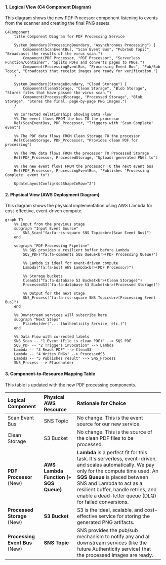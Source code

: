 #### **1. Logical View (C4 Component Diagram)**

This diagram shows the new PDF Processor component listening to events from the scanner and creating the final PNG assets.

```mermaid
C4Component
    title Component Diagram for PDF Processing Service

    System_Boundary(ProcessingBoundary, "Asynchronous Processing") {
        Component(ScanEventBus, "Scan Event Bus", "Pub/Sub Topic", "Broadcasts the results of the virus scan.")
        Component(PDF_Processor, "PDF Processor", "Serverless Function/Container", "Splits PDFs and converts pages to PNGs.")
        Component(ProcessingEventBus, "Processing Event Bus", "Pub/Sub Topic", "Broadcasts that receipt images are ready for verification.")
    }

    System_Boundary(StorageBoundary, "Cloud Storage") {
        Component(CleanStorage, "Clean Storage", "Blob Storage", "Stores files that have passed the virus scan.")
        Component(ProcessedStorage, "Processed Storage", "Blob Storage", "Stores the final, page-by-page PNG images.")
    }

    %% Corrected Relationships Showing Data Flow
    %% The event flows FROM the bus TO the processor
    Rel(ScanEventBus, PDF_Processor, "Triggers with 'Scan Complete' event")

    %% The PDF data flows FROM Clean Storage TO the processor
    Rel(CleanStorage, PDF_Processor, "Provides clean PDF for processing")

    %% The PNG data flows FROM the processor TO Processed Storage
    Rel(PDF_Processor, ProcessedStorage, "Uploads generated PNGs to")

    %% The new event flows FROM the processor TO the next event bus
    Rel(PDF_Processor, ProcessingEventBus, "Publishes 'Processing Complete' event to")

    UpdateLayoutConfig($c4ShapeInRow="2")
```

#### **2. Physical View (AWS Deployment Diagram)**

This diagram shows the physical implementation using AWS Lambda for cost-effective, event-driven compute.

```mermaid
graph TD
    %% Input from the previous stage
    subgraph "Input Event Source"
        SNS_Scan("fa:fa-rss-square SNS Topic<br>(Scan Event Bus)")
    end

    subgraph "PDF Processing Pipeline"
        %% SQS provides a resilient buffer before Lambda
        SQS_PDF("fa:fa-comments SQS Queue<br>(PDF Processing Queue)")
        
        %% Lambda is ideal for event-driven compute
        Lambda("fa:fa-bolt AWS Lambda<br>(PDF Processor)")

        %% Storage buckets
        CleanS3("fa:fa-database S3 Bucket<br>(Clean Storage)")
        ProcessedS3("fa:fa-database S3 Bucket<br>(Processed Storage)")
        
        %% Output for the next stage
        SNS_Process("fa:fa-rss-square SNS Topic<br>(Processing Event Bus)")
    end

    %% Downstream services will subscribe here
    subgraph "Next Steps"
        Placeholder("... (Authenticity Service, etc.)")
    end

    %% Data Flow with corrected labels
    SNS_Scan -- "1 Event (File is clean PDF)" --> SQS_PDF
    SQS_PDF -- "2 Triggers invocation" --> Lambda
    Lambda -- "3 Reads PDF" --> CleanS3
    Lambda -- "4 Writes PNGs" --> ProcessedS3
    Lambda -- "5 Publishes result" --> SNS_Process
    SNS_Process --> Placeholder
```

#### **3. Component-to-Resource Mapping Table**

This table is updated with the new PDF processing components.

| **Logical Component**       | **Physical AWS Resource**                                   | **Rationale for Choice**                                                                                                                                                             |
| :-------------------------- | :---------------------------------------------------------- | :----------------------------------------------------------------------------------------------------------------------------------------------------------------------------------- |
| Scan Event Bus              | SNS Topic                                                   | No change. This is the event source for our new service.                                                                                                                           |
| Clean Storage               | S3 Bucket                                                   | No change. This is the source of the clean PDF files to be processed.                                                                                                                |
| **PDF Processor** (New)     | **AWS Lambda Function (+ SQS Queue)**                       | **Lambda** is a perfect fit for this task. It's serverless, event-driven, and scales automatically. We pay only for the compute time used. An **SQS Queue** is placed between SNS and Lambda to act as a resilient buffer, handle retries, and enable a dead-letter queue (DLQ) for failed conversions. |
| **Processed Storage** (New) | **S3 Bucket**                                               | S3 is the ideal, scalable, and cost-effective service for storing the generated PNG artifacts.                                                                                    |
| **Processing Event Bus** (New)| **SNS Topic**                                               | SNS provides the pub/sub mechanism to notify any and all downstream services (like the future Authenticity service) that the processed images are ready.                             |

